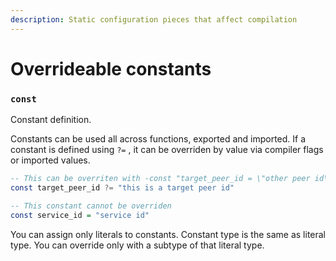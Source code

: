 ```yaml
---
description: Static configuration pieces that affect compilation
---
```


# Overrideable constants

### `const`

Constant definition.

Constants can be used all across functions, exported and imported. If a constant is defined using `?=` , it can be overriden by value via compiler flags or imported values.

```haskell
-- This can be overriten with -const "target_peer_id = \"other peer id\""
const target_peer_id ?= "this is a target peer id"

-- This constant cannot be overriden
const service_id = "service id"
```

You can assign only literals to constants. Constant type is the same as literal type. You can override only with a subtype of that literal type.

